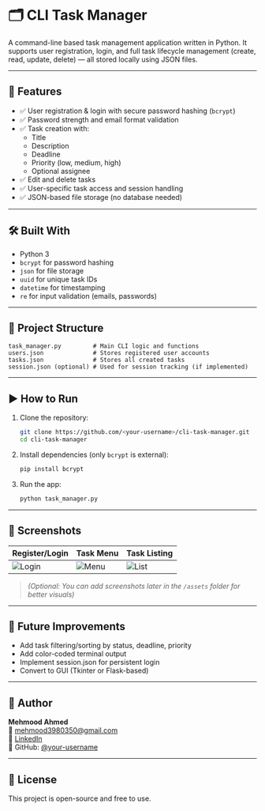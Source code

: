 # 🗂️ CLI Task Manager

A command-line based task management application written in Python. It supports user registration, login, and full task lifecycle management (create, read, update, delete) — all stored locally using JSON files.

---

## 🚀 Features

- ✅ User registration & login with secure password hashing (`bcrypt`)
- ✅ Password strength and email format validation
- ✅ Task creation with:
  - Title
  - Description
  - Deadline
  - Priority (low, medium, high)
  - Optional assignee
- ✅ Edit and delete tasks
- ✅ User-specific task access and session handling
- ✅ JSON-based file storage (no database needed)

---

## 🛠️ Built With

- Python 3
- `bcrypt` for password hashing
- `json` for file storage
- `uuid` for unique task IDs
- `datetime` for timestamping
- `re` for input validation (emails, passwords)

---

## 📂 Project Structure

```
task_manager.py         # Main CLI logic and functions
users.json              # Stores registered user accounts
tasks.json              # Stores all created tasks
session.json (optional) # Used for session tracking (if implemented)
```

---

## ▶️ How to Run

1. Clone the repository:
   ```bash
   git clone https://github.com/<your-username>/cli-task-manager.git
   cd cli-task-manager
   ```

2. Install dependencies (only `bcrypt` is external):
   ```bash
   pip install bcrypt
   ```

3. Run the app:
   ```bash
   python task_manager.py
   ```

---

## 📸 Screenshots

| Register/Login | Task Menu | Task Listing |
|----------------|-----------|---------------|
| ![Login](assets/login.png) | ![Menu](assets/menu.png) | ![List](assets/list.png) |

> *(Optional: You can add screenshots later in the `/assets` folder for better visuals)*

---

## 📌 Future Improvements

- Add task filtering/sorting by status, deadline, priority
- Add color-coded terminal output
- Implement session.json for persistent login
- Convert to GUI (Tkinter or Flask-based)

---

## 👤 Author

**Mehmood Ahmed**  
📧 [mehmood3980350@gmail.com](mailto:mehmood3980350@gmail.com)  
🔗 [LinkedIn](https://linkedin.com/in/mehmoodahmed-ds)  
🔗 GitHub: [@your-username](https://github.com/your-username)

---

## 📝 License

This project is open-source and free to use.
